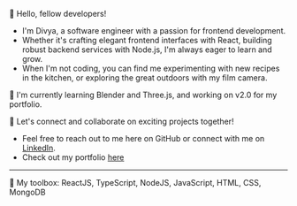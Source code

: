 👋 Hello, fellow developers!

- I'm Divya, a software engineer with a passion for frontend development.
- Whether it's crafting elegant frontend interfaces with React, building robust backend services with Node.js, I'm always eager to learn and grow.
- When I'm not coding, you can find me experimenting with new recipes in the kitchen, or exploring the great outdoors with my film camera.

🌱 I'm currently learning Blender and Three.js, and working on v2.0 for my portfolio.

🌟 Let's connect and collaborate on exciting projects together! 
- Feel free to reach out to me here on GitHub or connect with me on [LinkedIn](www.linkedin.com/in/div-kulkarni).
- Check out my portfolio [here](https://divya-kulkarni.netlify.app/)

---
🧰 My toolbox:
ReactJS, TypeScript, NodeJS, JavaScript, HTML, CSS, MongoDB
          
